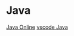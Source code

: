 # Java

[Java Online](https://www.jdoodle.com/online-java-compiler/)
[vscode Java](https://code.visualstudio.com/docs/java/java-tutorial)
